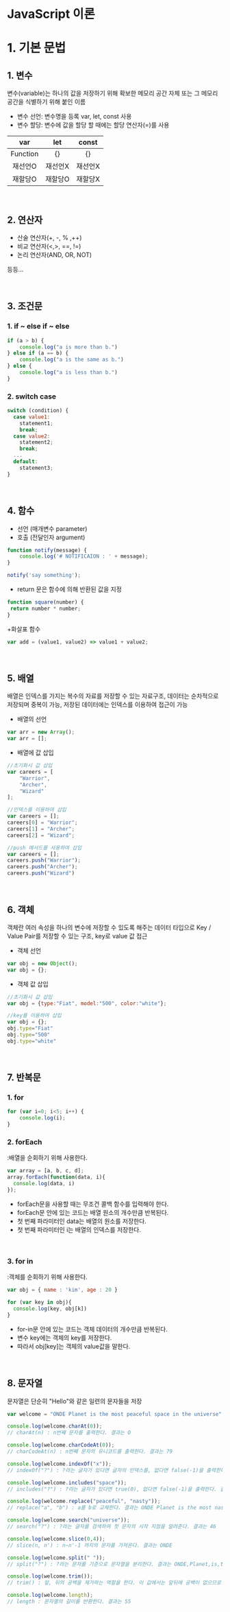 # JavaScript 이론

# 1. 기본 문법

## 1. 변수
 변수(variable)는 하나의 값을 저장하기 위해 확보한 메모리 공간 자체 또는 그 메모리 공간을 식별하기 위해 붙인 이름

* 변수 선언: 변수명을 등록 var, let, const 사용
* 변수 할당: 변수에 값을 할당 할 때에는 할당 연산자(=)를 사용

|var|let|const|
|:---:|:---:|:---:|
|Function|{}|{}|
|재선언O|재선언X|재선언X|
|재할당O|재할당O|재할당X|

<br>

## 2. 연산자
* 산술 연산자(+, -, % ,++)
* 비교 연산자(<,>, ==, !=)
* 논리 연산자(AND, OR, NOT)

등등...

<br>

## 3. 조건문
### 1. if ~ else if ~ else
``` js
if (a > b) {
    console.log("a is more than b.")
} else if (a == b) {
    console.log("a is the same as b.")
} else {
    console.log("a is less than b.")
} 
``` 
### 2. switch case
``` js
switch (condition) {
  case value1:
    statement1;
    break;
  case value2:
    statement2;
    break;
  ...
  default:
    statement3;
}
``` 
<br>

## 4. 함수
* 선언 (매개변수 parameter)
* 호출 (전달인자 argument)

```js
function notify(message) {
    console.log('# NOTIFICAION : ' + message);
}

notify('say something');
```

* return 문은 함수에 의해 반환된 값을 지정
 ```js
 function square(number) {
  return number * number;
}
```
+화살표 함수
```js
var add = (value1, value2) => value1 + value2;
```

<br>

## 5. 배열
배열은 인덱스를 가지는 복수의 자료를 저장할 수 있는 자료구조, 데이터는 순차적으로 저장되며 중복이 가능,  저장된 데이터에는 인덱스를 이용하여 접근이 가능

* 배열의 선언
```js
var arr = new Array();
var arr = [];
```
* 배열에 값 삽입
```js
//초기화시 값 삽입
var careers = [
    "Warrior",
    "Archer",
    "Wizard"
];

//인덱스를 이용하여 삽입
var careers = [];
careers[0] = "Warrior";
careers[1] = "Archer";
careers[2] = "Wizard";

//push 메서드를 사용하여 삽입
var careers = [];
careers.push("Warrior");
careers.push("Archer");
careers.push("Wizard")
```

<br>

## 6. 객체
객체란 여러 속성을 하나의 변수에 저장할 수 있도록 해주는 데이터 타입으로 Key / Value Pair를 저장할 수 있는 구조, key로 value 값 접근

* 객체 선언
```js
var obj = new Object();
var obj = {};
```

* 객체 값 삽입
```js
//초기화시 값 삽입
var obj = {type:"Fiat", model:"500", color:"white"};

//key를 이용하여 삽입
var obj = {};
obj.type="Fiat"
obj.type="500"
obj.type="white"
```

<br>

## 7. 반복문
### 1. for
```js
for (var i=0; i<5; i++) {
    console.log(i);
}
```

### 2. forEach                    
:배열을 순회하기 위해 사용한다.

```js
var array = [a, b, c, d];
array.forEach(function(data, i){
  console.log(data, i)
});
```
* forEach문을 사용할 때는 무조건 콜백 함수를 입력해야 한다.
* forEach문 안에 있는 코드는 배열 원소의 개수만큼 반복된다.
* 첫 번째 파라미터인 data는 배열의 원소를 저장한다.
* 첫 번째 파라미터인 i는 배열의 인덱스를 저장한다.

<br>

### 3. for in                    
:객체를 순회하기 위해 사용한다.
```js
var obj = { name : 'kim', age : 20 }

for (var key in obj){
  console.log(key, obj[k])
}
```
* for-in문 안에 있는 코드는 객체 데이터의 개수만큼 반복된다.
* 변수 key에는 객체의 key를 저장한다.
* 따라서 obj[key]는 객체의 value값을 말한다.

<br>

## 8. 문자열
문자열은 단순히 "Hello"와 같은 일련의 문자들을 저장
```js
var welcome = "ONDE Planet is the most peaceful space in the universe";

console.log(welcome.charAt(0));
// charAt(n) : n번째 문자를 출력한다. 결과는 O

console.log(welcome.charCodeAt(0));
// charCodeAt(n) : n번째 문자의 유니코드를 출력한다. 결과는 79

console.log(welcome.indexOf("x"));
// indexOf("?") : ?라는 글자가 있다면 글자의 인덱스를, 없다면 false(-1)을 출력한다. 결과는 -1

console.log(welcome.includes("space"));
// includes("?") : ?라는 글자가 있다면 true(0), 없다면 false(-1)을 출력한다. 결과는 0

console.log(welcome.replace("peaceful", "nasty"));
// replace("a", "b") : a를 b로 교체한다. 결과는 ONDE Planet is the most nasty space in the universe.

console.log(welcome.search("universe"));
// search("?") : ?라는 글자를 검색하여 첫 문자의 시작 지점을 알려준다. 결과는 46

console.log(welcome.slice(0,4));
// slice(n, n') : n~n'-1 까지의 문자를 가져온다. 결과는 ONDE

console.log(welcome.split(" "));
// split("?") : ?라는 문자를 기준으로 문자열을 분리한다. 결과는 ONDE,Planet,is,the,most,peaceful...

console.log(welcome.trim());
// trim() : 앞, 뒤의 공백을 제거하는 역할을 한다. 이 값에서는 앞뒤에 공백이 없으므로 결과가 본래의 문자열과 동일하다.

console.log(welcome.length);
// length : 문자열의 길이를 반환한다. 결과는 55
```